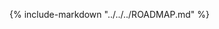<!-- markdownlint-disable-next-line first-line-h1 -->
{%
   include-markdown "../../../ROADMAP.md"
%}